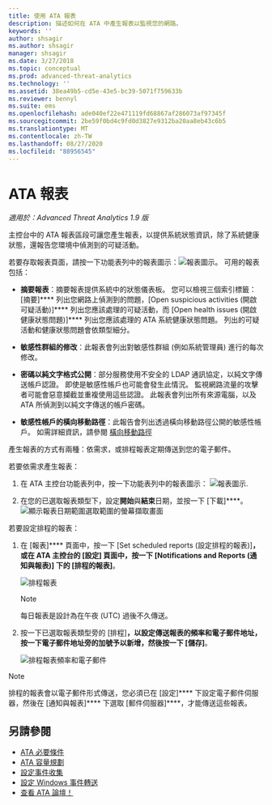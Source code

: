 ```yaml
---
title: 使用 ATA 報表
description: 描述如何在 ATA 中產生報表以監視您的網路。
keywords: ''
author: shsagir
ms.author: shsagir
manager: shsagir
ms.date: 3/27/2018
ms.topic: conceptual
ms.prod: advanced-threat-analytics
ms.technology: ''
ms.assetid: 38ea49b5-cd5e-43e5-bc39-5071f759633b
ms.reviewer: bennyl
ms.suite: ems
ms.openlocfilehash: ade040ef22e471119fd68867af286073af97345f
ms.sourcegitcommit: 2be59f0bd4c9fd0d3827e9312ba20aa8eb43c6b5
ms.translationtype: MT
ms.contentlocale: zh-TW
ms.lasthandoff: 08/27/2020
ms.locfileid: "88956545"
---
```

# <a name="ata-reports"></a>ATA 報表

*適用於：Advanced Threat Analytics 1.9 版*

主控台中的 ATA 報表區段可讓您產生報表，以提供系統狀態資訊，除了系統健康狀態，還報告您環境中偵測到的可疑活動。

若要存取報表頁面，請按一下功能表列中的報表圖示：![報表圖示](media/ata-report-icon.png)。
可用的報表包括：

- **摘要報表**：摘要報表提供系統中的狀態儀表板。 您可以檢視三個索引標籤：[摘要]**** 列出您網路上偵測到的問題，[Open suspicious activities (開啟可疑活動)]**** 列出您應該處理的可疑活動，而 [Open health issues (開啟健康狀態問題)]**** 列出您應該處理的 ATA 系統健康狀態問題。 列出的可疑活動和健康狀態問題會依類型細分。

- **敏感性群組的修改**：此報表會列出對敏感性群組 (例如系統管理員) 進行的每次修改。

- **密碼以純文字格式公開**：部分服務使用不安全的 LDAP 通訊協定，以純文字傳送帳戶認證。 即使是敏感性帳戶也可能會發生此情況。 監視網路流量的攻擊者可能會惡意攔截並重複使用這些認證。 此報表會列出所有來源電腦，以及 ATA 所偵測到以純文字傳送的帳戶密碼。

- **敏感性帳戶的橫向移動路徑**：此報告會列出透過橫向移動路徑公開的敏感性帳戶。 如需詳細資訊，請參閱 [橫向移動路徑](use-case-lateral-movement-path.md)

產生報表的方式有兩種：依需求，或排程報表定期傳送到您的電子郵件。

若要依需求產生報表：

1. 在 ATA 主控台功能表列中，按一下功能表列中的報表圖示： ![報表圖示](media/ata-report-icon.png).

1. 在您的已選取報表類型下，設定**開始**與**結束**日期，並按一下 [下載]****。
 ![顯示報表日期範圍選取範圍的螢幕擷取畫面](media/reports.png)

若要設定排程的報表：

1. 在 [報表]**** 頁面中，按一下 [Set scheduled reports (設定排程的報表)]****，或在 ATA 主控台的 [設定] 頁面中，按一下 [Notifications and Reports (通知與報表)] 下的 [排程的報表]****。

    ![排程報表](media/ata-sched-reports.png)

   > [!NOTE]
   > 每日報表是設計為在午夜 (UTC) 過後不久傳送。

1. 按一下已選取報表類型旁的 [排程]****，以設定傳送報表的頻率和電子郵件地址，按一下電子郵件地址旁的加號予以新增，然後按一下 [儲存]****。

    ![排程報表頻率和電子郵件](media/sched-report1.png)

> [!NOTE]
> 排程的報表會以電子郵件形式傳送，您必須已在 [設定]**** 下設定電子郵件伺服器，然後在 [通知與報表]**** 下選取 [郵件伺服器]****，才能傳送這些報表。

## <a name="see-also"></a>另請參閱

- [ATA 必要條件](ata-prerequisites.md)
- [ATA 容量規劃](ata-capacity-planning.md)
- [設定事件收集](configure-event-collection.md)
- [設定 Windows 事件轉送](configure-event-collection.md)
- [查看 ATA 論壇！](https://social.technet.microsoft.com/Forums/security/home?forum=mata)
